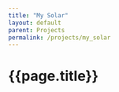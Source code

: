 ```yaml
---
title: "My Solar"
layout: default
parent: Projects
permalink: /projects/my_solar
---
```

# {{page.title}}

